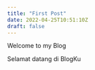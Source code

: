 ```yaml
---
title: "First Post"
date: 2022-04-25T10:51:10Z
draft: false
---
```


Welcome to my Blog

Selamat datang di BlogKu

